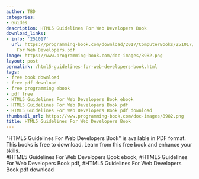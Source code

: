```yaml
---
author: TBD
categories:
- Guides
description: HTML5 Guidelines For Web Developers Book
download_links:
- info: '251017'
  url: https://programming-book.com/download/2017/ComputerBooks/251017/HTML5 Guidelines
    For Web Developers.pdf
image: https://www.programming-book.com/doc-images/8982.png
layout: post
permalink: /html5-guidelines-for-web-developers-book.html
tags:
- free book download
- free pdf download
- free programming ebook
- pdf free
- HTML5 Guidelines For Web Developers Book ebook
- HTML5 Guidelines For Web Developers Book pdf
- HTML5 Guidelines For Web Developers Book pdf download
thumbnail_url: https://www.programming-book.com/doc-images/8982.png
title: HTML5 Guidelines For Web Developers Book
---
```


 
<div class="item-desc text-justify">
  "HTML5 Guidelines For Web Developers Book" is available in PDF format. This books is free to download. Learn from this free book and enhance your skills.
  <br>
  #HTML5 Guidelines For Web Developers Book ebook, #HTML5 Guidelines For Web Developers Book pdf, #HTML5 Guidelines For Web Developers Book pdf download
</div>